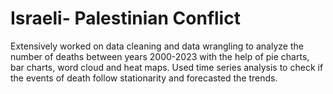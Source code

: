 
# Israeli- Palestinian Conflict

Extensively worked on data cleaning and data wrangling to analyze the number of deaths between years 2000-2023 with the help of pie charts, bar charts, word cloud and heat maps. Used time series analysis to check if the events of death follow stationarity and forecasted the trends.

